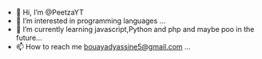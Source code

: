 - 👋 Hi, I’m @PeetzaYT
- 👀 I’m interested in programming languages  ...
- 🌱 I’m currently learning javascript,Python and php and maybe poo in the future...
- 📫 How to reach me bouayadyassine5@gmail.com ...

<!---
PeetzaYT/PeetzaYT is a ✨ special ✨ repository because its `README.md` (this file) appears on your GitHub profile.
You can click the Preview link to take a look at your changes.
--->
